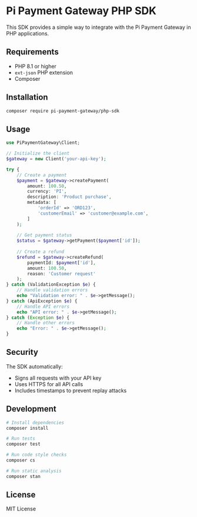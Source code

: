 # Pi Payment Gateway PHP SDK

This SDK provides a simple way to integrate with the Pi Payment Gateway in PHP applications.

## Requirements

- PHP 8.1 or higher
- `ext-json` PHP extension
- Composer

## Installation

```bash
composer require pi-payment-gateway/php-sdk
```

## Usage

```php
use PiPaymentGateway\Client;

// Initialize the client
$gateway = new Client('your-api-key');

try {
    // Create a payment
    $payment = $gateway->createPayment(
        amount: 100.50,
        currency: 'PI',
        description: 'Product purchase',
        metadata: [
            'orderId' => 'ORD123',
            'customerEmail' => 'customer@example.com',
        ]
    );
    
    // Get payment status
    $status = $gateway->getPayment($payment['id']);
    
    // Create a refund
    $refund = $gateway->createRefund(
        paymentId: $payment['id'],
        amount: 100.50,
        reason: 'Customer request'
    );
} catch (ValidationException $e) {
    // Handle validation errors
    echo "Validation error: " . $e->getMessage();
} catch (ApiException $e) {
    // Handle API errors
    echo "API error: " . $e->getMessage();
} catch (Exception $e) {
    // Handle other errors
    echo "Error: " . $e->getMessage();
}
```

## Security

The SDK automatically:
- Signs all requests with your API key
- Uses HTTPS for all API calls
- Includes timestamps to prevent replay attacks

## Development

```bash
# Install dependencies
composer install

# Run tests
composer test

# Run code style checks
composer cs

# Run static analysis
composer stan
```

## License

MIT License